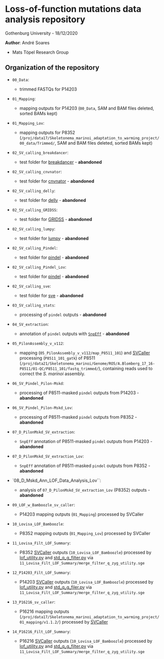 # Loss-of-function mutations data analysis repository

Gothenburg University - 18/12/2020

 **Author**: André Soares

 - Mats Töpel Research Group

## Organization of the repository

 - `00_Data`:

	- trimmed FASTQs for P14203

 - `01_Mapping`:

	- mapping outputs for P14203 (`00_Data`, SAM and BAM files deleted, sorted BAMs kept)

 - `01_Mapping_Lov`:

	- mapping outputs for P8352 (`/proj/data17/Skeletonema_marinoi_adaptation_to_warming_project/00_data/Trimmed/`, SAM and BAM files deleted, sorted BAMs kept)

 - `02_SV_calling_breakdancer`:

	- test folder for [breakdancer](https://github.com/genome/breakdancer) - **abandoned**

 - `02_SV_calling_cnvnator`:

	- test folder for [cnvnator](https://github.com/abyzovlab/CNVnator) - **abandoned**

 - `02_SV_calling_delly`:

	- test folder for [delly](https://github.com/dellytools/delly) - **abandoned**

 - `02_SV_calling_GRIDSS`:

	- test folder for [GRIDSS](https://github.com/PapenfussLab/gridss) - **abandoned**

 - `02_SV_calling_lumpy`:

	- test folder for [lumpy](https://github.com/arq5x/lumpy-sv) - **abandoned**

 - `02_SV_calling_Pindel`:

	- test folder for [pindel](http://gmt.genome.wustl.edu/packages/pindel/) - **abandoned**

 - `02_SV_calling_Pindel_Lov`:

	- test folder for [pindel](http://gmt.genome.wustl.edu/packages/pindel/) - **abandoned**

 - `02_SV_calling_sve`:

	- test folder for [sve](https://github.com/TheJacksonLaboratory/SVE) - **abandoned**

 - `03_SV_calling_stats`:

	- processing of  `pindel` outputs - **abandoned**

 - `04_SV_extraction`:

	- annotation of `pindel` outputs with [`SnpEff`](https://pcingola.github.io/SnpEff/) - **abandoned**

 - `05_PilonAssembly_v_v112`:

	- mapping (`05_PilonAssembly_v_v112/map_P8511_101`) and [SVCaller](https://github.com/topel-research-group/Bamboozle/blob/master/modules/sv_caller.py) processing (`P8511_101_gatk`) of P8511 (`/proj/data21/Skeletonema_marinoi/Genome/RO5/A.Blomberg_17_16-P8511/01-QC/P8511_101/fastq_trimmed/`), containing reads used to correct the *S. marinoi* assembly.

 - `06_SV_Pindel_Pilon-Mskd`:

	- processing of P8511-masked `pindel` outputs from P14203 - **abandoned**

 - `06_SV_Pindel_Pilon-Mskd_Lov`:

	- processing of P8511-masked `pindel` outputs from P8352 - **abandoned**

 - `07_D_PilonMskd_SV_extraction`:

	- `SnpEff` annotation of P8511-masked `pindel` outputs from P14203 - **abandoned**

 - `07_D_PilonMskd_SV_extraction_Lov`:

	- `SnpEff` annotation of P8511-masked `pindel` outputs from P8352 - **abandoned**

 - `08_D_Mskd_Ann_LOF_Data_Analysis_Lov``:

	-  analysis of `07_D_PilonMskd_SV_extraction_Lov` (P8352) outputs - **abandoned**

 - `09_LOF_w_Bamboozle_sv_caller`:

	- P14203 mapping outputs (`01_Mapping`) processed by SVCaller

 - `10_Lovisa_LOF_Bamboozle`:

	- P8352 mapping outputs (`01_Mapping_Lov`) processed by SVCaller

 - `11_Lovisa_Filt_LOF_Summary`:

	- P8352 [SVCaller](https://github.com/topel-research-group/Bamboozle/blob/master/modules/sv_caller.py) outputs (`10_Lovisa_LOF_Bamboozle`) processed by [lof_utility.py](https://github.com/topel-research-group/Bamboozle/blob/master/scripts/lof_utility.py) and [std_q_g_filter.py](https://github.com/topel-research-group/Bamboozle/blob/master/scripts/std_q_g_filter.py) via `11_Lovisa_Filt_LOF_Summary/merge_filter_q_zyg_utility.sge`

 - `12_P14203_Filt_LOF_Summary`:

	- P14203 [SVCaller](https://github.com/topel-research-group/Bamboozle/blob/master/modules/sv_caller.py) outputs (`10_Lovisa_LOF_Bamboozle`) processed by [lof_utility.py](https://github.com/topel-research-group/Bamboozle/blob/master/scripts/lof_utility.py) and [std_q_g_filer.py](https://github.com/topel-research-group/Bamboozle/blob/master/scripts/std_q_g_filter.py) via `11_Lovisa_Filt_LOF_Summary/merge_filter_q_zyg_utility.sge`

 - `13_P16216_sv_caller`:

	- P16216 mapping outputs (`/proj/data17/Skeletonema_marinoi_adaptation_to_warming_project/01_mapping/v1.1.2/`) processed by [SVCaller](https://github.com/topel-research-group/Bamboozle/blob/master/modules/sv_caller.py)

- `14_P16216_Filt_LOF_Summary`:

	- P16216 [SVCaller](https://github.com/topel-research-group/Bamboozle/blob/master/modules/sv_caller.py) outputs (`10_Lovisa_LOF_Bamboozle`) processed by [lof_utility.py](https://github.com/topel-research-group/Bamboozle/blob/master/scripts/lof_utility.py) and [std_q_g_filter.py](https://github.com/topel-research-group/Bamboozle/blob/master/scripts/std_q_g_filter.py) via `11_Lovisa_Filt_LOF_Summary/merge_filter_q_zyg_utility.sge`
